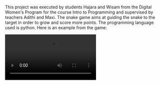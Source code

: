 This project was executed by students Hajara and Wisam from the Digital Women's Program for the course Intro to Programming and supervised by teachers Adithi and Maxi.
The snake game aims at guiding the snake to the target in order to grow and score more points.
The programming language used is python.
Here is an example from the game:


![Example](https://github.com/ReDI-School/Munich-Demo-Day-Spring-2020/blob/master/snake-game/Bildschirmvideo.mp4?raw=true)
